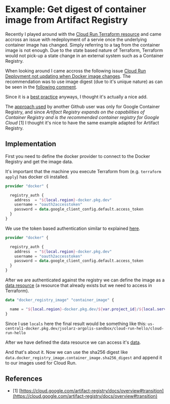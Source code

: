 # Example: Get digest of container image from Artifact Registry

Recently I played around with the [Cloud Run Terraform resource](https://registry.terraform.io/providers/hashicorp/google/latest/docs/resources/cloud_run_service) and came accross an issue with redeployment of a servie once the underlying container image has changed. Simply referring to a tag from the container image is not enough. Due to the state based nature of Terraform, Terraform would not pick-up a state change in an external system such as a Container Registry.

When looking around I came accross the following issue [Cloud Run Deployment not updating when Docker image changes](https://github.com/hashicorp/terraform-provider-google/issues/6706).  The recommendation was to use image digest (due to it's unique nature) as can be seen in the [following comment](https://github.com/dlorch/errors.fail/commit/a6b8381f18dae797ae5fd225c390b21eda981f31). 

Since it is a [best practice](https://cloud.google.com/architecture/using-container-images) anyways, I thought it's actually a nice add.

The [approach used](https://github.com/dlorch/errors.fail/commit/a6b8381f18dae797ae5fd225c390b21eda981f31) by another Github user was only for Google Container Registry, and since _Artifact Registry expands on the capabilities of Container Registry and is the recommended container registry for Google Cloud_ [1] I thought it's nice to have the same example adapted for Artifact Registry.

## Implementation

First you need to define the docker provider to connect to the Docker Registry and get the image data.

It's important that the machine you execute Terraform from (e.g. `terraform apply`) has docker cli installed.

```tf
provider "docker" {

  registry_auth {
    address  = "${local.region}-docker.pkg.dev"
    username = "oauth2accesstoken"
    password = data.google_client_config.default.access_token
  }
}
```

We use the token based authentication similar to explained [here](https://cloud.google.com/artifact-registry/docs/docker/pushing-and-pulling#token).

```tf
provider "docker" {

  registry_auth {
    address  = "${local.region}-docker.pkg.dev"
    username = "oauth2accesstoken"
    password = data.google_client_config.default.access_token
  }
}
```

After we are authenticated against the registry we can define the image as a [data resource](https://www.terraform.io/language/data-sources) (a resource that already exists but we need to access in Terraform).

```tf
data "docker_registry_image" "container_image" {

  name = "${local.region}-docker.pkg.dev/${var.project_id}/${local.service-name}/${local.service-name}"
}
```

Since I use `locals` here the final result would be something like this: 
`us-central1-docker.pkg.dev/jsolarz-argolis-sandbox/cloud-run-hello/cloud-run-hello`

After we have defined the data resource we can access it's [data](https://registry.terraform.io/providers/kreuzwerker/docker/latest/docs/data-sources/registry_image).

And that's about it. Now we can use the sha256 digest like `data.docker_registry_image.container_image.sha256_digest` and append it to our images used for Cloud Run.

## References

 - [1] [https://cloud.google.com/artifact-registry/docs/overview#transition](https://cloud.google.com/artifact-registry/docs/overview#transition)